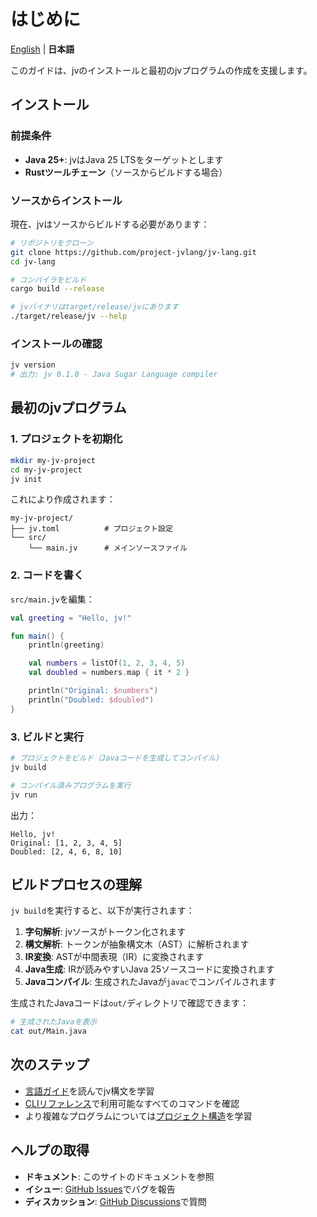 # はじめに

[English](en/getting-started.md) | **日本語**

このガイドは、jvのインストールと最初のjvプログラムの作成を支援します。

## インストール

### 前提条件

- **Java 25+**: jvはJava 25 LTSをターゲットとします
- **Rustツールチェーン**（ソースからビルドする場合）

### ソースからインストール

現在、jvはソースからビルドする必要があります：

```bash
# リポジトリをクローン
git clone https://github.com/project-jvlang/jv-lang.git
cd jv-lang

# コンパイラをビルド
cargo build --release

# jvバイナリはtarget/release/jvにあります
./target/release/jv --help
```

### インストールの確認

```bash
jv version
# 出力: jv 0.1.0 - Java Sugar Language compiler
```

## 最初のjvプログラム

### 1. プロジェクトを初期化

```bash
mkdir my-jv-project
cd my-jv-project
jv init
```

これにより作成されます：

```
my-jv-project/
├── jv.toml          # プロジェクト設定
└── src/
    └── main.jv      # メインソースファイル
```

### 2. コードを書く

`src/main.jv`を編集：

```kotlin
val greeting = "Hello, jv!"

fun main() {
    println(greeting)

    val numbers = listOf(1, 2, 3, 4, 5)
    val doubled = numbers.map { it * 2 }

    println("Original: $numbers")
    println("Doubled: $doubled")
}
```

### 3. ビルドと実行

```bash
# プロジェクトをビルド（Javaコードを生成してコンパイル）
jv build

# コンパイル済みプログラムを実行
jv run
```

出力：
```
Hello, jv!
Original: [1, 2, 3, 4, 5]
Doubled: [2, 4, 6, 8, 10]
```

## ビルドプロセスの理解

`jv build`を実行すると、以下が実行されます：

1. **字句解析**: jvソースがトークン化されます
2. **構文解析**: トークンが抽象構文木（AST）に解析されます
3. **IR変換**: ASTが中間表現（IR）に変換されます
4. **Java生成**: IRが読みやすいJava 25ソースコードに変換されます
5. **Javaコンパイル**: 生成されたJavaが`javac`でコンパイルされます

生成されたJavaコードは`out/`ディレクトリで確認できます：

```bash
# 生成されたJavaを表示
cat out/Main.java
```

## 次のステップ

- [言語ガイド](language-guide.md)を読んでjv構文を学習
- [CLIリファレンス](cli-reference.md)で利用可能なすべてのコマンドを確認
- より複雑なプログラムについては[プロジェクト構造](project-structure.md)を学習

## ヘルプの取得

- **ドキュメント**: このサイトのドキュメントを参照
- **イシュー**: [GitHub Issues](https://github.com/project-jvlang/jv-lang/issues)でバグを報告
- **ディスカッション**: [GitHub Discussions](https://github.com/project-jvlang/jv-lang/discussions)で質問